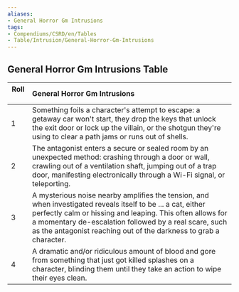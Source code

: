 ```yaml
---
aliases:
- General Horror Gm Intrusions
tags:
- Compendiums/CSRD/en/Tables
- Table/Intrusion/General-Horror-Gm-Intrusions
---
```


## General Horror Gm Intrusions Table
|  Roll &nbsp; &nbsp; | General Horror Gm Intrusions  |
| ------------- | :----------- |
| 1 | Something foils a character's attempt to escape: a getaway car won't start, they drop the keys that unlock the exit door or lock up the villain, or the shotgun they're using to clear a path jams or runs out of shells. |
| 2 | The antagonist enters a secure or sealed room by an unexpected method: crashing through a door or wall, crawling out of a ventilation shaft, jumping out of a trap door, manifesting electronically through a Wi-Fi signal, or teleporting. |
| 3 | A mysterious noise nearby amplifies the tension, and when investigated reveals itself to be ... a cat, either perfectly calm or hissing and leaping. This often allows for a momentary de-escalation followed by a real scare, such as the antagonist reaching out of the darkness to grab a character. |
| 4 | A dramatic and/or ridiculous amount of blood and gore from something that just got killed splashes on a character, blinding them until they take an action to wipe their eyes clean. |